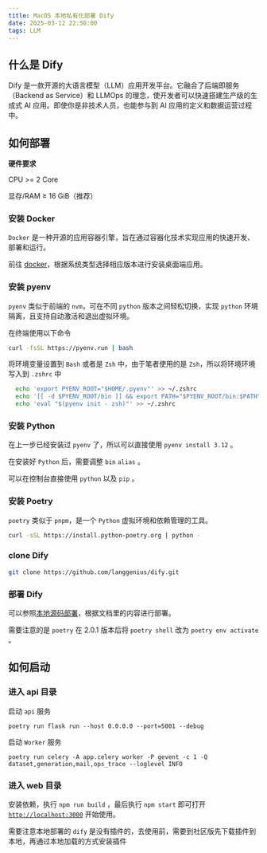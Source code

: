 ```yaml
---
title: MacOS 本地私有化部署 Dify
date: 2025-03-12 22:50:00
tags: LLM
---
```


## 什么是 Dify

Dify 是一款开源的大语言模型（LLM）应用开发平台。它融合了后端即服务（Backend as Service）和 LLMOps 的理念，使开发者可以快速搭建生产级的生成式 AI 应用。即使你是非技术人员，也能参与到 AI 应用的定义和数据运营过程中。

## 如何部署

**硬件要求**

CPU >= 2 Core

显存/RAM ≥ 16 GiB（推荐）

### 安装 Docker

`Docker` 是一种开源的应用容器引擎，旨在通过容器化技术实现应用的快速开发、部署和运行。

前往 [docker](https://www.docker.com/)，根据系统类型选择相应版本进行安装桌面端应用。

### 安装 pyenv

`pyenv` 类似于前端的 `nvm`，可在不同 `python` 版本之间轻松切换，实现 `python` 环境隔离，且支持自动激活和退出虚拟环境。

在终端使用以下命令

```bash
curl -fsSL https://pyenv.run | bash
```

将环境变量设置到 `Bash` 或者是 `Zsh` 中，由于笔者使用的是 `Zsh`，所以将环境环境写入到 `.zshrc` 中

```bash
  echo 'export PYENV_ROOT="$HOME/.pyenv"' >> ~/.zshrc
  echo '[[ -d $PYENV_ROOT/bin ]] && export PATH="$PYENV_ROOT/bin:$PATH"' >> ~/.zshrc
  echo 'eval "$(pyenv init - zsh)"' >> ~/.zshrc
```

### 安装 Python

在上一步已经安装过 `pyenv` 了，所以可以直接使用 `pyenv install 3.12` 。

在安装好 `Python` 后，需要调整  `bin` `alias` 。

可以在控制台直接使用 `python` 以及 `pip` 。

### 安装 Poetry

`poetry` 类似于 `pnpm`，是一个 `Python` 虚拟环境和依赖管理的工具。

```bash
curl -sSL https://install.python-poetry.org | python -
```

### clone Dify

```bash
git clone https://github.com/langgenius/dify.git
```

### 部署 Dify

可以参照[本地源码部署](https://docs.dify.ai/zh-hans/getting-started/install-self-hosted/local-source-code)，根据文档里的内容进行部署。

需要注意的是 `poetry` 在 2.0.1 版本后将 `poetry shell` 改为 `poetry env activate` 。

## 如何启动

### 进入 api 目录

启动 `api` 服务

`poetry run flask run --host 0.0.0.0 --port=5001 --debug`

启动 `Worker` 服务

`poetry run celery -A app.celery worker -P gevent -c 1 -Q dataset,generation,mail,ops_trace --loglevel INFO`

### 进入 web 目录

安装依赖，执行 `npm run build` ，最后执行 `npm start` 即可打开 [`http://localhost:3000`](http://localhost:3000/) 开始使用。

需要注意本地部署的 `dify` 是没有插件的，去使用前，需要到社区版先下载插件到本地，再通过本地加载的方式安装插件